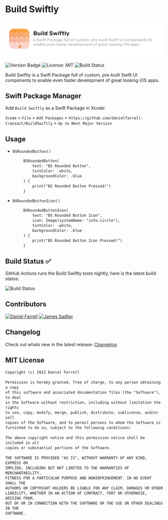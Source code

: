 # Build Swiftly

![Build Swiftly](/BuildSwiftly.png)

![Version Badge](https://img.shields.io/badge/Swift%20Package%20Manager-v0.0.1-blue)
![License: MIT](https://img.shields.io/badge/License-MIT-yellow.svg)
![Build Status](https://github.com/danielfarrell-transact/BuildSwiftly/actions/workflows/nightly.yml/badge.svg)

Build Swiftly is a Swift Package full of custom, pre-built Swift UI components to enable even faster development of great looking iOS apps.

## Swift Package Manager 

Add `Build Swiftly` as a Swift Package in Xcode:

`Xcode` > `File` > `Add Packages` >
`https://github.com/danielfarrell-transact/BuildSwiftly` > `Up to Next Major Version`

## Usage

- `BSRoundedButton()`

```
        BSRoundedButton(
            text: "BS Rounded Button",
            tintColor: .white,
            backgroundColor: .blue
        ) {
            print("BS Rounded Button Pressed!")
        }
```

- `BSRoundedButtonIcon()`

```            
        BSRoundedButtonIcon(
            text: "BS Rounded Button Icon",
            icon: Image(systemName: "info.circle"),
            tintColor: .white,
            backgroundColor: .blue
        ) {
            print("BS Rounded Button Icon Pressed!")
        }
```

## Build Status ✅

GitHub Actions runs the Build Swiftly tests nightly, here is the latest build status:

![Build Status](https://github.com/danielfarrell-transact/BuildSwiftly/actions/workflows/nightly.yml/badge.svg)

## Contributors

<a href="https://github.com/danielfarrell-transact"><img src="https://avatars.githubusercontent.com/danielfarrell-transact" width="50" height="50" alt="Daniel Farrell"/></a> <a href="https://github.com/SpoonTheGreater"><img src="https://avatars.githubusercontent.com/SpoonTheGreater" width="50" height="50" alt="James Sadlier"/></a>

## Changelog 

Check out whats new in the latest release: [Changelog](CHANGELOG.md)

## MIT License

```
Copyright (c) 2022 Daniel Farrell

Permission is hereby granted, free of charge, to any person obtaining a copy
of this software and associated documentation files (the "Software"), to deal
in the Software without restriction, including without limitation the rights
to use, copy, modify, merge, publish, distribute, sublicense, and/or sell
copies of the Software, and to permit persons to whom the Software is
furnished to do so, subject to the following conditions:

The above copyright notice and this permission notice shall be included in all
copies or substantial portions of the Software.

THE SOFTWARE IS PROVIDED "AS IS", WITHOUT WARRANTY OF ANY KIND, EXPRESS OR
IMPLIED, INCLUDING BUT NOT LIMITED TO THE WARRANTIES OF MERCHANTABILITY,
FITNESS FOR A PARTICULAR PURPOSE AND NONINFRINGEMENT. IN NO EVENT SHALL THE
AUTHORS OR COPYRIGHT HOLDERS BE LIABLE FOR ANY CLAIM, DAMAGES OR OTHER
LIABILITY, WHETHER IN AN ACTION OF CONTRACT, TORT OR OTHERWISE, ARISING FROM,
OUT OF OR IN CONNECTION WITH THE SOFTWARE OR THE USE OR OTHER DEALINGS IN THE
SOFTWARE.
```
